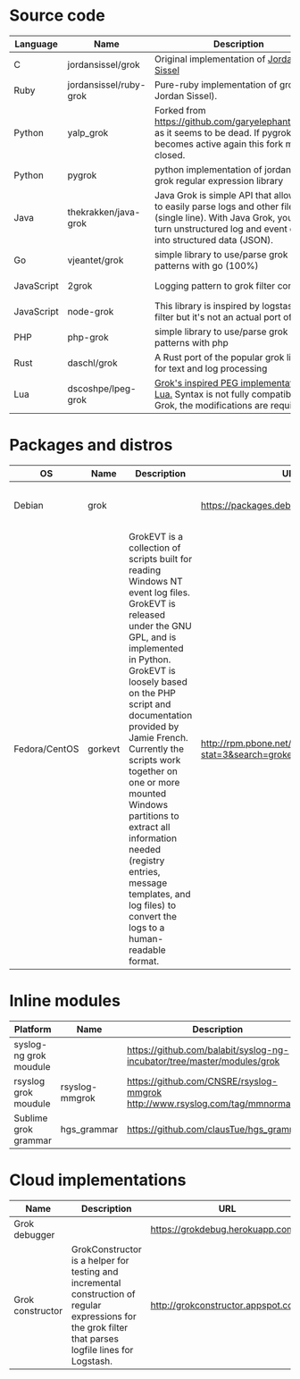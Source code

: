 # Source code

| Language   | Name                | Description                            | URL                                    |
|------------|---------------------|----------------------------------------|----------------------------------------|
| C | jordansissel/grok |Original implementation of [Jordan Sissel](http://www.semicomplete.com/about/)|https://github.com/jordansissel/grok https://code.google.com/archive/p/semicomplete/wikis/Grok.wiki|
|Ruby| jordansissel/ruby-grok |Pure-ruby implementation of grok (also Jordan Sissel). | https://github.com/jordansissel/ruby-grok|
|Python      | yalp_grok | Forked from https://github.com/garyelephant/pygrok as it seems to be dead. If pygrok becomes active again this fork may be closed. |https://pypi.python.org/pypi/yalp_grok|
|Python      | pygrok|python implementation of jordansissel's grok regular expression library    |https://github.com/garyelephant/pygrok|
|Java |thekrakken/java-grok|Java Grok is simple API that allows you to easily parse logs and other files (single line). With Java Grok, you can turn unstructured log and event data into structured data (JSON).|http://grok.nflabs.com/ http://grok.nflabs.com/|
|Go|vjeantet/grok|simple library to use/parse grok patterns with go (100%)|https://github.com/vjeantet/grok|
|JavaScript|2grok|Logging pattern to grok filter converter|https://www.npmjs.com/package/2grok https://github.com/2grok/2grok|
|JavaScript|node-grok|This library is inspired by logstash grok filter but it's not an actual port of it. |https://github.com/Beh01der/node-grok https://memz.co/parsing-log-files-node-js-regex-grok/|
|PHP|php-grok|simple library to use/parse grok patterns with php|https://github.com/kos4live/php-grok|
|Rust|daschl/grok|A Rust port of the popular grok library for text and log processing|https://github.com/daschl/grok|
|Lua|dscoshpe/lpeg-grok| [Grok's inspired PEG implementation at Lua.](https://github.com/dscoshpe/lpeg-grok) Syntax is not fully compatible with Grok, the modifications are requires.

# Packages and distros

| OS      | Name                | Description                            | URL                                    | Maintainer |
|---------|---------------------|----------------------------------------|----------------------------------------|------------|
| Debian  | grok|     | https://packages.debian.org/sid/main/grok | [Stig Sandbeck Mathisen ](mailto:ssm@debian.org) [(KK page)](https://qa.debian.org/developer.php?login=ssm%40debian.org) |
|Fedora/CentOS| gorkevt|GrokEVT is a collection of scripts built for reading Windows NT event log files. GrokEVT is released under the GNU GPL, and is implemented in Python. GrokEVT is loosely based on the PHP script and documentation provided by Jamie French. Currently the scripts work together on one or more mounted Windows partitions to extract all information needed (registry entries, message templates, and log files) to convert the logs to a human-readable format. |http://rpm.pbone.net/index.php3?stat=3&search=grokevt&srodzaj=3|[Lawrence R_ Rogers (lrr_cert_org)](http://rpm.pbone.net/index.php3/stat/15/pakman/7781/com/Lawrence%20R_%20Rogers%20(lrr_cert_org).html)|

# Inline modules

| Platform      | Name                | Description                            | URL                                    | Maintainer |
|---------|---------------------|----------------------------------------|----------------------------------------|------------|
|syslog-ng grok moudule||https://github.com/balabit/syslog-ng-incubator/tree/master/modules/grok|||
|rsyslog grok moudule|rsyslog-mmgrok|https://github.com/CNSRE/rsyslog-mmgrok http://www.rsyslog.com/tag/mmnormalize/||
|Sublime grok grammar|hgs_grammar|https://github.com/clausTue/hgs_grammar/||

# Cloud implementations

| Name                | Description                            | URL                                    |
|---------------------|----------------------------------------|----------------------------------------|
|Grok debugger||https://grokdebug.herokuapp.com/|
|Grok constructor|GrokConstructor is a helper for testing and incremental construction of regular expressions for the grok filter that parses logfile lines for Logstash.|http://grokconstructor.appspot.com/|
